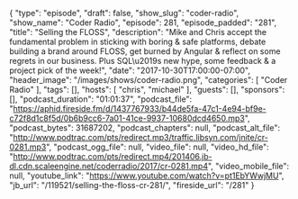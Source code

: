 {
  "type": "episode",
  "draft": false,
  "show_slug": "coder-radio",
  "show_name": "Coder Radio",
  "episode": 281,
  "episode_padded": "281",
  "title": "Selling the FLOSS",
  "description": "Mike and Chris accept the fundamental problem in sticking with boring & safe platforms, debate building a brand around FLOSS, get burned by Angular & reflect on some regrets in our business. Plus SQL\u2019s new hype, some feedback & a project pick of the week!",
  "date": "2017-10-30T17:00:00-07:00",
  "header_image": "/images/shows/coder-radio.png",
  "categories": [
    "Coder Radio"
  ],
  "tags": [],
  "hosts": [
    "chris",
    "michael"
  ],
  "guests": [],
  "sponsors": [],
  "podcast_duration": "01:01:37",
  "podcast_file": "https://aphid.fireside.fm/d/1437767933/b44de5fa-47c1-4e94-bf9e-c72f8d1c8f5d/0b6b9cc6-7a01-41ce-9937-10680dcd4650.mp3",
  "podcast_bytes": 31687202,
  "podcast_chapters": null,
  "podcast_alt_file": "http://www.podtrac.com/pts/redirect.mp3/traffic.libsyn.com/jnite/cr-0281.mp3",
  "podcast_ogg_file": null,
  "video_file": null,
  "video_hd_file": "http://www.podtrac.com/pts/redirect.mp4/201406.jb-dl.cdn.scaleengine.net/coderradio/2017/cr-0281.mp4",
  "video_mobile_file": null,
  "youtube_link": "https://www.youtube.com/watch?v=pt1EbYWwjMU",
  "jb_url": "/119521/selling-the-floss-cr-281/",
  "fireside_url": "/281"
}

